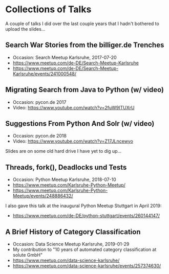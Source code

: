 # Collections of Talks

A couple of talks I did over the last couple years that I hadn't bothered to upload the slides...

## Search War Stories from the billiger.de Trenches

 * Occasion: Search Meetup Karlsruhe, 2017-07-20
 * https://www.meetup.com/de-DE/Search-Meetup-Karlsruhe
 * https://www.meetup.com/de-DE/Search-Meetup-Karlsruhe/events/241000548/

## Migrating Search from Java to Python (w/ video)

 * Occasion: pycon.de 2017
 * Video: https://www.youtube.com/watch?v=2fuW9ITUXrU

## Suggestions From Python And Solr (w/ video)

 * Occasion: pycon.de 2018
 * Video: https://www.youtube.com/watch?v=Z17JLncewyo

Slides are on some old hard drive I have yet to dig up...

## Threads, fork(), Deadlocks und Tests

 * Occasion: Python Meetup Karlsruhe, 2018-07-10
 * https://www.meetup.com/Karlsruhe-Python-Meetup/
 * https://www.meetup.com/Karlsruhe-Python-Meetup/events/248886432/

I also gave this talk at the inaugural Python Meetup Stuttgart in April 2019:
 * https://www.meetup.com/de-DE/python-stuttgart/events/260144147/

## A Brief History of Category Classification

 * Occasion: Data Science Meetup Karlsruhe, 2019-01-29
 * My contribution to "10 years of automated category classification at solute GmbH"
 * https://www.meetup.com/data-science-karlsruhe/
 * https://www.meetup.com/data-science-karlsruhe/events/257374630/

